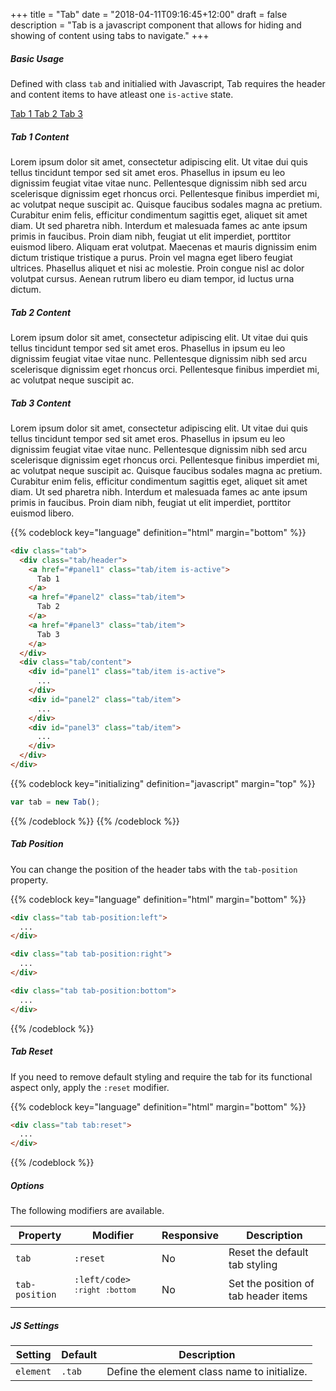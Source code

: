 +++
title = "Tab"
date = "2018-04-11T09:16:45+12:00"
draft = false
description = "Tab is a javascript component that allows for hiding and showing of content using tabs to navigate."
+++

##### Basic Usage

Defined with class `tab` and initialied with Javascript, Tab requires the header and content items to have atleast one `is-active` state.

<div class="tab margin-bottom:7">
  <div class="tab/header">
    <a href="#panel1" class="tab/item is-active">
      Tab 1
    </a>
    <a href="#panel2" class="tab/item">
      Tab 2
    </a>
    <a href="#panel3" class="tab/item">
      Tab 3
    </a>
  </div>
  <div class="tab/content">
    <div id="panel1" class="tab/item is-active">
      <h5 class="font margin-bottom:2">Tab 1 Content</h5>
      <p>
        Lorem ipsum dolor sit amet, consectetur adipiscing elit. Ut vitae dui quis tellus tincidunt tempor sed sit amet eros. Phasellus in ipsum eu leo dignissim feugiat vitae vitae nunc. Pellentesque dignissim nibh sed arcu scelerisque dignissim eget rhoncus orci. Pellentesque finibus imperdiet mi, ac volutpat neque suscipit ac. Quisque faucibus sodales magna ac pretium. Curabitur enim felis, efficitur condimentum sagittis eget, aliquet sit amet diam. Ut sed pharetra nibh. Interdum et malesuada fames ac ante ipsum primis in faucibus. Proin diam nibh, feugiat ut elit imperdiet, porttitor euismod libero. Aliquam erat volutpat. Maecenas et mauris dignissim enim dictum tristique tristique a purus. Proin vel magna eget libero feugiat ultrices. Phasellus aliquet et nisi ac molestie. Proin congue nisl ac dolor volutpat cursus. Aenean rutrum libero eu diam tempor, id luctus urna dictum.
      </p>
    </div>
    <div id="panel2" class="tab/item">
      <h5 class="font margin-bottom:2">Tab 2 Content</h5>
      <p>
        Lorem ipsum dolor sit amet, consectetur adipiscing elit. Ut vitae dui quis tellus tincidunt tempor sed sit amet eros. Phasellus in ipsum eu leo dignissim feugiat vitae vitae nunc. Pellentesque dignissim nibh sed arcu scelerisque dignissim eget rhoncus orci. Pellentesque finibus imperdiet mi, ac volutpat neque suscipit ac.
      </p>
    </div>
    <div id="panel3" class="tab/item">
      <h5 class="font margin-bottom:2">Tab 3 Content</h5>
      <p>
        Lorem ipsum dolor sit amet, consectetur adipiscing elit. Ut vitae dui quis tellus tincidunt tempor sed sit amet eros. Phasellus in ipsum eu leo dignissim feugiat vitae vitae nunc. Pellentesque dignissim nibh sed arcu scelerisque dignissim eget rhoncus orci. Pellentesque finibus imperdiet mi, ac volutpat neque suscipit ac. Quisque faucibus sodales magna ac pretium. Curabitur enim felis, efficitur condimentum sagittis eget, aliquet sit amet diam. Ut sed pharetra nibh. Interdum et malesuada fames ac ante ipsum primis in faucibus. Proin diam nibh, feugiat ut elit imperdiet, porttitor euismod libero.
      </p>
    </div>
  </div>
</div>


{{% codeblock key="language" definition="html" margin="bottom" %}}
```html
<div class="tab">
  <div class="tab/header">
    <a href="#panel1" class="tab/item is-active">
      Tab 1
    </a>
    <a href="#panel2" class="tab/item">
      Tab 2
    </a>
    <a href="#panel3" class="tab/item">
      Tab 3
    </a>
  </div>
  <div class="tab/content">
    <div id="panel1" class="tab/item is-active">
      ...
    </div>
    <div id="panel2" class="tab/item">
      ...
    </div>
    <div id="panel3" class="tab/item">
      ...
    </div>
  </div>
</div>
```

  {{% codeblock key="initializing" definition="javascript" margin="top" %}}
  ```javascript
  var tab = new Tab();
  ```
  {{% /codeblock %}}
{{% /codeblock %}}

##### Tab Position

You can change the position of the header tabs with the `tab-position` property.

{{% codeblock key="language" definition="html" margin="bottom" %}}
```html
<div class="tab tab-position:left">
  ...
</div>

<div class="tab tab-position:right">
  ...
</div>

<div class="tab tab-position:bottom">
  ...
</div>
```
{{% /codeblock %}}

##### Tab Reset

If you need to remove default styling and require the tab for its functional aspect only, apply the `:reset` modifier.

{{% codeblock key="language" definition="html" margin="bottom" %}}
```html
<div class="tab tab:reset">
  ...
</div>
```
{{% /codeblock %}}

##### Options

The following modifiers are available.

<table class="table width:100% table:pile table@sm:unpile">
  <thead>
    <tr>
      <th>
        Property
      </th>
      <th>
        Modifier
      </th>
      <th>
        Responsive
      </th>
      <th>
        Description
      </th>
    </tr>
  </thead>
  <tr>
    <td data-label="Properties">
      <code>tab</code>
    </td>
    <td data-label="Attributes">
      <code>:reset</code>
    </td>
    <td data-label="Responsive">
      No
    </td>
    <td class="row:reverse">
      Reset the default tab styling
    </td>
  </tr>
  <tr>
    <td data-label="Properties">
      <code>tab-position</code>
    </td>
    <td data-label="Attributes">
      <code>:left/code> <code>:right</code> <code>:bottom</code>
    </td>
    <td data-label="Responsive">
      No
    </td>
    <td class="row:reverse">
      Set the position of tab header items
    </td>
  </tr>
</table>


##### JS Settings

<table class="table width:100% table:pile table@sm:unpile">
  <thead>
    <tr>
      <th>
        <strong>Setting</strong>
      </th>
      <th>
        <strong>Default</strong>
      </th>
      <th>
        <strong>Description</strong>
      </th>
    </tr>
  </thead>
  <tbody>
    <tr>
      <td data-label="Setting">
        <code>element</code>
      </td>
      <td data-label="Default">
        <code>.tab</code>
      </td>
      <td data-label="Description">
        Define the element class name to initialize.
      </td>
    </tr>
  </tbody>
</table>
